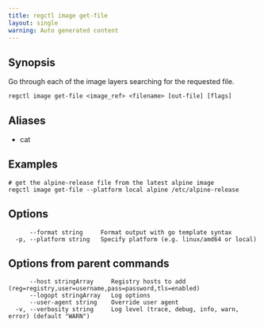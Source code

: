 ```yaml
---
title: regctl image get-file
layout: single
warning: Auto generated content
---
```


## Synopsis

Go through each of the image layers searching for the requested file.

```shell
regctl image get-file <image_ref> <filename> [out-file] [flags]
```

## Aliases

- cat

## Examples

```shell
# get the alpine-release file from the latest alpine image
regctl image get-file --platform local alpine /etc/alpine-release
```

## Options

```text
      --format string     Format output with go template syntax
  -p, --platform string   Specify platform (e.g. linux/amd64 or local)
```

## Options from parent commands

```text
      --host stringArray     Registry hosts to add (reg=registry,user=username,pass=password,tls=enabled)
      --logopt stringArray   Log options
      --user-agent string    Override user agent
  -v, --verbosity string     Log level (trace, debug, info, warn, error) (default "WARN")
```
